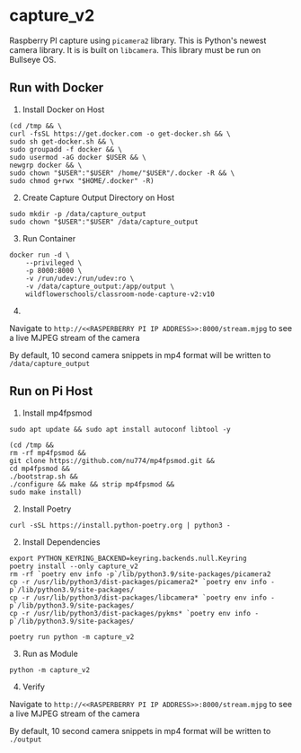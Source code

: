 # capture_v2

Raspberry PI capture using `picamera2` library. This is Python's newest camera library. It is is built on `libcamera`. This library must be run on Bullseye OS. 

## Run with Docker
1. Install Docker on Host
```
(cd /tmp && \
curl -fsSL https://get.docker.com -o get-docker.sh && \
sudo sh get-docker.sh && \
sudo groupadd -f docker && \
sudo usermod -aG docker $USER && \
newgrp docker && \
sudo chown "$USER":"$USER" /home/"$USER"/.docker -R && \ 
sudo chmod g+rwx "$HOME/.docker" -R)
```

2. Create Capture Output Directory on Host
```
sudo mkdir -p /data/capture_output
sudo chown "$USER":"$USER" /data/capture_output
```

3. Run Container
```
docker run -d \
    --privileged \
    -p 8000:8000 \
    -v /run/udev:/run/udev:ro \
    -v /data/capture_output:/app/output \
    wildflowerschools/classroom-node-capture-v2:v10
```

4. 
Navigate to `http://<<RASPERBERRY PI IP ADDRESS>>:8000/stream.mjpg` to see a live MJPEG stream of the camera

By default, 10 second camera snippets in mp4 format will be written to `/data/capture_output`


## Run on Pi Host

1. Install mp4fpsmod
```
sudo apt update && sudo apt install autoconf libtool -y

(cd /tmp &&
rm -rf mp4fpsmod &&
git clone https://github.com/nu774/mp4fpsmod.git &&
cd mp4fpsmod &&
./bootstrap.sh &&
./configure && make && strip mp4fpsmod &&
sudo make install)
```

2. Install Poetry

```
curl -sSL https://install.python-poetry.org | python3 -
```

2. Install Dependencies
```
export PYTHON_KEYRING_BACKEND=keyring.backends.null.Keyring
poetry install --only capture_v2
rm -rf `poetry env info -p`/lib/python3.9/site-packages/picamera2
cp -r /usr/lib/python3/dist-packages/picamera2* `poetry env info -p`/lib/python3.9/site-packages/
cp -r /usr/lib/python3/dist-packages/libcamera* `poetry env info -p`/lib/python3.9/site-packages/
cp -r /usr/lib/python3/dist-packages/pykms* `poetry env info -p`/lib/python3.9/site-packages/

poetry run python -m capture_v2
```


3. Run as Module

```
python -m capture_v2 
```

4. Verify

Navigate to `http://<<RASPERBERRY PI IP ADDRESS>>:8000/stream.mjpg` to see a live MJPEG stream of the camera

By default, 10 second camera snippets in mp4 format will be written to `./output`
